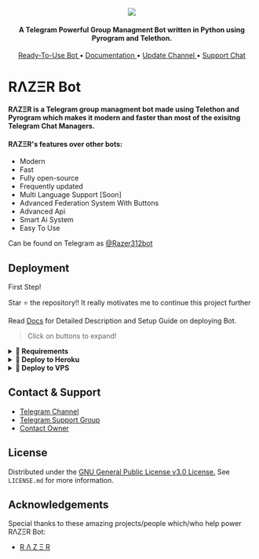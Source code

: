 <p align="center"><img src="https://telegra.ph/file/03dfb5cb80dc9921ed16f.jpg"></p>

<h4 align="center">
    A Telegram Powerful Group Managment Bot written in Python using Pyrogram and Telethon.
</h4>
<p align="center">
    <a href="https://t.me/Razer312Bot"> Ready-To-Use Bot </a> •
    <a href="http://www.prince-botz.tk/2022/02/tiana-bot.html?m=1"> Documentation </a> •
    <a href="https://t.me/Razer312Updates"> Update Channel </a> •
    <a href="https://t.me/Razer312Support"> Support Chat </a> 
</p>
    
# RΛZΞR Bot
#### RΛZΞR is a Telegram group managment bot made using Telethon and Pyrogram which makes it modern and faster than most of the exisitng Telegram Chat Managers.

#### RΛZΞR's features over other bots:
- Modern
- Fast
- Fully open-source
- Frequently updated
- Multi Language Support [Soon]
- Advanced Federation System With Buttons
- Advanced Api
- Smart Ai System
- Easy To Use

Can be found on Telegram as [@Razer312bot](https://t.me/Razer312Bot)

## Deployment
First Step!

Star ⭐ the repository!!
It really motivates me to continue this project further

Read [Docs](http://www.prince-botz.tk/2022/02/tiana-bot.html?m=1) for Detailed Description and Setup Guide on deploying Bot.

> Click on buttons to expand!
<details>
<summary><b>🔗 Requirements</b></summary>
<br>
    
- [Python3.9](https://www.python.org/downloads/release/python-390/)
- [Telegram API Key](https://docs.pyrogram.org/intro/setup#api-keys)
- [Telegram Bot Token](https://t.me/botfather)
- [MongoDB URI](https://telegra.ph/How-To-get-Mongodb-URI-04-06)

</details>

<details>
<summary><b>🔗 Deploy to Heroku</b></summary>
<br>

> Heroku has two vars[HEROKU_API_KEY & HEROKU_APP_NAME] for Updater to work. 
> By setting those two vars you can get logs of your heroku app, set var, edit var, delete vars , check dyno usage and update bot. 
> Those two vars are not Mandatory! You can leave them blank too. 
    
<h4>Click the button below to deploy RΛZΞR Group Managment Bot on Heroku!</h4>    
<p><a href="https://heroku.com/deploy?template=https://github.com/LinuxGuy312/RazerBot"><img src="https://img.shields.io/badge/Deploy%20To%20Heroku-blueviolet?style=for-the-badge&logo=heroku" width="200""/></a></p>

<h4>Click the button below to deploy RΛZΞR Music Bot on Heroku!</h4>    
<p><a href="https://heroku.com/deploy?template=https://github.com/Prince301102/Tiana-Music"><img src="https://img.shields.io/badge/Deploy%20To%20Heroku-blueviolet?style=for-the-badge&logo=heroku" width="200""/></a></p> 
</details>

<details>
<summary><b>🔗 Deploy to VPS</b></summary>
<br>


```console
$ git clone https://github.com/LinuxGuy312/RazerBot
$ cd RazerBot
$ pip3 install -U -r requirements.txt
$ cp sample.env .env
```
> Edit .env with your values and then start bot with
```console
$ bash start
```

</details>

## Contact & Support

- [Telegram Channel](https://t.me/Razer312Updates)
- [Telegram Support Group](https://t.me/Razer312Support)
- [Contact Owner](https://t.me/Razer_312)

## License

Distributed under the [GNU General Public License v3.0 License.](https://github.com/Prince-Botz/TianaBot/blob/main/LICENSE) See `LICENSE.md` for more information.

## Acknowledgements

Special thanks to these amazing projects/people which/who help power RΛZΞR Bot:

- [R Λ Z Ξ R](https://t.me/Razer_312)
